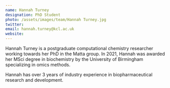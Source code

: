```yaml
---
name: Hannah Turney
designation: PhD Student
photo: /assets/images/team/Hannah Turney.jpg
twitter: 
email: hannah.turney@kcl.ac.uk
website:
---
```


Hannah Turney is a postgraduate computational chemistry researcher working towards her PhD in the Matta group. In 2021, Hannah was awarded her MSci degree in biochemistry by the University of Birmingham specializing in omics methods. 

Hannah has over 3 years of industry experience in biopharmaceutical research and development.
